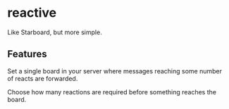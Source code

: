 # reactive

Like Starboard, but more simple.

## Features

Set a single board in your server where messages reaching some number of reacts are
forwarded.

Choose how many reactions are required before something reaches the board.
